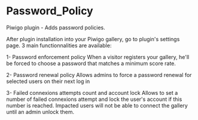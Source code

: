 # Password_Policy
Piwigo plugin - Adds password policies.

After plugin installation into your Piwigo gallery, go to plugin's settings page. 3 main functionnalities are available:

1- Password enforcement policy
When a visitor registers your gallery, he'll be forced to choose a password that matches a minimum score rate.

2- Password renewal policy
Allows admins to force a password renewal for selected users on their next log in

3- Failed connexions attempts count and account lock
Allows to set a number of failed connexions attempt and lock the user's account if this number is reached. Impacted users will not be able to connect the gallery until an admin unlock them.
